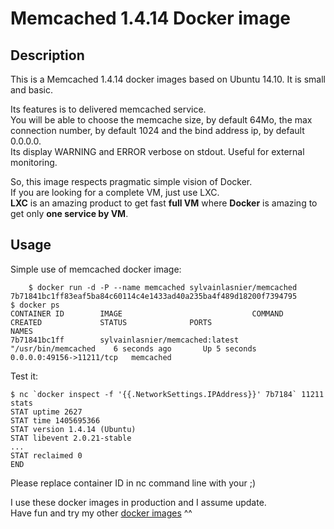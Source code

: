 Memcached 1.4.14 Docker image
=============================

Description
-----------

This is a Memcached 1.4.14 docker images based on Ubuntu 14.10. It is small and basic.

Its features is to delivered memcached service.  
You will be able to choose the memcache size, by default 64Mo, the max connection number, by default 1024 and the bind address ip, by default 0.0.0.0.  
Its display WARNING and ERROR verbose on stdout. Useful for external monitoring.

So, this image respects pragmatic simple vision of Docker.  
If you are looking for a complete VM, just use LXC.  
**LXC** is an amazing product to get fast **full VM** where **Docker** is amazing to get only **one service by VM**.


Usage
-----

Simple use of memcached docker image:

        $ docker run -d -P --name memcached sylvainlasnier/memcached 
	7b71841bc1ff83eaf5ba84c60114c4e1433ad40a235ba4f489d18200f7394795
	$ docker ps
	CONTAINER ID        IMAGE                             COMMAND                CREATED             STATUS              PORTS                      NAMES
	7b71841bc1ff        sylvainlasnier/memcached:latest   "/usr/bin/memcached    6 seconds ago       Up 5 seconds        0.0.0.0:49156->11211/tcp   memcached           

Test it:

	$ nc `docker inspect -f '{{.NetworkSettings.IPAddress}}' 7b7184` 11211
	stats
	STAT uptime 2627
	STAT time 1405695366
	STAT version 1.4.14 (Ubuntu)
	STAT libevent 2.0.21-stable
	...
	STAT reclaimed 0
	END

Please replace container ID in nc command line with your ;)


I use these docker images in production and I assume update.  
Have fun and try my other [docker images](https://hub.docker.com/u/sylvainlasnier/) ^^

